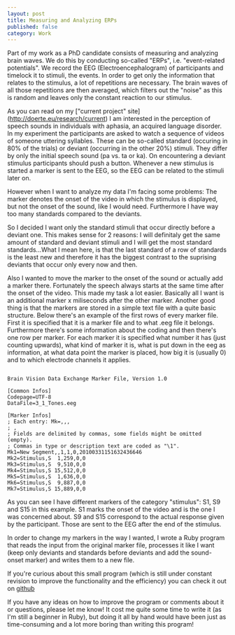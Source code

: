 ```yaml
---
layout: post
title: Measuring and Analyzing ERPs
published: false
category: Work
---
```


Part of my work as a PhD candidate consists of measuring and 
analyzing brain waves. We do this by conducting so-called "ERPs", i.e. 
"event-related potentials". We record the EEG (Electroencephalogram)
of participants and timelock it to stimuli, the events. In order to get only
the information that relates to the stimulus, a lot of repetitions are necessary.
The brain waves of all those repetitions are then averaged, which filters out 
the "noise" as this is random and leaves only the constant reaction to our stimulus.

As you can read on my ["current project" site] (http://doerte.eu/research/current)
I am interested in the perception of speech sounds in individuals with aphasia,
an acquired language disorder. In my experiment the participants are asked to 
watch a sequence of videos of someone uttering syllables. These can be so-called
standard (occuring in 80% of the trials) or deviant (occurring in the other 20%) stimuli. They differ by
only the initial speech sound (pa vs. ta or ka). On encountering a deviant stimulus participants 
should push a button. Whenever a new stimulus is started a
marker is sent to the EEG, so the EEG can be related to the stimuli later on.

However when I want to analyze my data I'm facing some problems: The marker denotes
the onset of the video in which the stimulus is displayed, but not the onset of the sound,
like I would need. Furthermore I have way too many standards compared to the deviants. 

So I decided I want only the standard stimuli that occur directly before a deviant one.
This makes sense for 2 reasons: I will definitaly get the same amount of standard and 
deviant stimuli and I will get the most standard standards...What I mean here, is that 
the last standard of a row of standards is the least new and therefore
it has the biggest contrast to the suprising deviants that occur only every now and then.

Also I wanted to move the marker to the onset of the sound or actually add a marker there. 
Fortunately the speech always starts at the same time after the onset of the video.
This made my task a lot easier. Basically all I want is an additional marker x miliseconds after
the other marker. Another good thing is that the markers are stored in a simple text file with
a quite basic structure. Below there's an example of the first rows of every marker file.
First it is specified that it is a marker file and to what .eeg file it belongs. Furthermore there's 
some information about the coding and then there's one row per marker. For each marker
it is specified what number it has (just counting upwards), what kind of marker it is, what
is put down in the eeg as information, at what data point the marker is placed, how big it is (usually 0) and to which electrode channels it applies.

<pre><code>
Brain Vision Data Exchange Marker File, Version 1.0

[Common Infos]
Codepage=UTF-8
DataFile=3_1_Tones.eeg

[Marker Infos]
; Each entry: Mk<Marker number>=<Type>,<Description>,<Position in data points>,
; <Size in data points>, <Channel number (0 = marker is related to all channels)>
; Fields are delimited by commas, some fields might be omitted (empty).
; Commas in type or description text are coded as "\1".
Mk1=New Segment,,1,1,0,20100331151632436646
Mk2=Stimulus,S  1,259,0,0
Mk3=Stimulus,S  9,510,0,0
Mk4=Stimulus,S 15,512,0,0
Mk5=Stimulus,S  1,636,0,0
Mk6=Stimulus,S  9,887,0,0
Mk7=Stimulus,S 15,889,0,0
</code></pre>

As you can see I have different markers of the category "stimulus": S1, S9 and S15 
in this example. S1 marks the onset of the video and is the one I was concerned 
about. S9 and S15 correspond to the actual response given by the participant. Those
are sent to the EEG after the end of the stimulus.

In order to change my markers in the way I wanted, I wrote a Ruby program that reads
the input from the original marker file, processes it like I want (keep only deviants and 
standards before deviants and add the sound-onset marker) and writes them to a new 
file.

If you're curious about this small program (which is still under constant revision to 
improve the functionality and the efficiency) you can check it out on [github](http://github.com/doerte/LearningRuby/blob/master/triggersNeu.rb)

If you have any ideas on how to improve the program or comments about it or questions, please let me know! It cost
me quite some time to write it (as I'm still a beginner in Ruby), but doing it all by hand would have been just as
time-consuming and a lot more boring than writing this program!